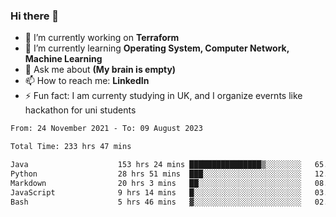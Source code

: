### Hi there 👋
- 🔭 I’m currently working on **Terraform**
- 🌱 I’m currently learning **Operating System, Computer Network, Machine Learning**
- 💬 Ask me about **(My brain is empty)**
- 📫 How to reach me: **LinkedIn**
- ⚡ Fun fact: I am currenty studying in UK, and I organize evernts like hackathon for uni students

<!--START_SECTION:waka-->

```txt
From: 24 November 2021 - To: 09 August 2023

Total Time: 233 hrs 47 mins

Java                    153 hrs 24 mins ████████████████▒░░░░░░░░   65.62 %
Python                  28 hrs 51 mins  ███░░░░░░░░░░░░░░░░░░░░░░   12.35 %
Markdown                20 hrs 3 mins   ██░░░░░░░░░░░░░░░░░░░░░░░   08.58 %
JavaScript              9 hrs 14 mins   █░░░░░░░░░░░░░░░░░░░░░░░░   03.95 %
Bash                    5 hrs 46 mins   ▓░░░░░░░░░░░░░░░░░░░░░░░░   02.47 %
```

<!--END_SECTION:waka-->
